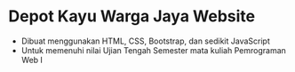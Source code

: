 # Depot Kayu Warga Jaya Website

- Dibuat menggunakan HTML, CSS, Bootstrap, dan sedikit JavaScript
- Untuk memenuhi nilai Ujian Tengah Semester mata kuliah Pemrograman Web I
